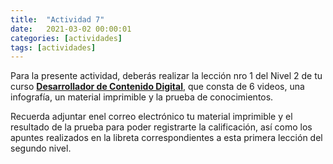 ```yaml
---
title:  "Actividad 7"
date:   2021-03-02 00:00:01
categories: [actividades]
tags: [actividades]
---
```


Para la presente actividad, deberás realizar la lección nro 1 del  Nivel 2 de tu curso [**Desarrollador de Contenido Digital**][desarrollador], que consta de 6 videos, una infografía, un material imprimible y la prueba de conocimientos.

Recuerda adjuntar enel correo electrónico tu material imprimible y el resultado de la prueba para poder registrarte la calificación, así como los apuntes realizados en la libreta correspondientes a esta primera  lección del segundo nivel.

[desarrollador]: https://capacitateparaelempleo.org/pages.php?r=.tema&tagID=2284
